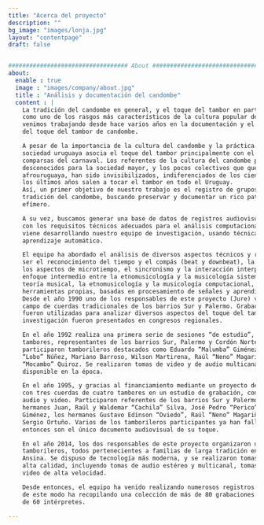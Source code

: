 ```yaml
---
title: "Acerca del proyecto"
description: ""
bg_image: "images/lonja.jpg"
layout: "contentpage"
draft: false


################################## About #####################################
about:
  enable : true
  image : "images/company/about.jpg"
  title : "Análisis y documentación del candombe"
  content : |
    La tradición del candombe en general, y el toque del tambor en particular, es ampliamente reconocido
    como uno de los rasgos más característicos de la cultura popular del Uruguay. Por esta razón,
    venimos trabajando desde hace varios años en la documentación y el análisis de diversos aspectos
    del toque del tambor de candombe.

    A pesar de la importancia de la cultura del candombe y la práctica del tambor, la mayoría de la
    sociedad uruguaya asocia el toque del tambor principalmente con el Desfile de Llamadas y las
    comparsas del carnaval. Los referentes de la cultura del candombe permanecen anónimos y
    desconocidos para la sociedad mayor, y los pocos colectivos que quedan representantes de la cultura
    afrouruguaya, han sido invisibilizados, indiferenciados de los cientos de grupos de personas que en
    los últimos años salen a tocar el tambor en todo el Uruguay.
    Así, un primer objetivo de nuestro trabajo es el registro de grupos de tamborileros referentes de la
    tradición del candombe, buscando preservar y documentar un rico patrimonio cultural intangible y
    efímero.

    A su vez, buscamos generar una base de datos de registros audiovisuales etiquetados que cumpla
    con los requisitos técnicos adecuados para el análisis computacional del toque del tambor, tarea que
    viene desarrollando nuestro equipo de investigación, usando técnicas de procesamiento de señales y
    aprendizaje automático.

    El equipo ha abordado el análisis de diversos aspectos técnicos y rítmicos del toque del tambor, como
    ser el reconocimiento del tiempo y el compás (beat y downbeat), la clasificación de patrones rítmicos,
    los aspectos de microtiempo, el sincronismo y la interacción interpersonal. Para ello se ha utilizado un
    enfoque intermedio entre la etnomusicología y la musicología sistemática o empírica, con base en la
    teoría musical, la etnomusicología y la musicología computacional, para lo que se han desarrollado
    herramientas propias, basadas en procesamiento de señales y aprendizaje automático.
    Desde el año 1990 uno de los responsables de este proyecto (Jure) viene realizando registros de
    campo de cuerdas tradicionales de los barrios Sur y Palermo. Grabaciones obtenidas en esa época
    fueron utilizadas para analizar diversos aspectos del toque del tambor, y los resultados de la
    investigación fueron presentados en congresos regionales.

    En el año 1992 realiza una primera serie de sesiones “de estudio”, con cuatro cuerdas de cuatro
    tambores, representantes de los barrios Sur, Palermo y Cordón Norte/Tres Cruces. En las mismas
    participaron tamborileros destacados como Eduardo “Malumba” Giménez, Luis Giménez, Fernando
    “Lobo” Núñez, Mariano Barroso, Wilson Martirena, Raúl “Neno” Magariños, Julio Magariños y Luis
    “Mocambo” Quiroz. Se realizaron tomas de video y de audio multicanal, con equipamiento doméstico
    disponible en la época.

    En el año 1995, y gracias al financiamiento mediante un proyecto de la CSIC, se realizó una sesión
    con tres cuerdas de cuatro tambores en un estudio de grabación, con equipamiento profesional de
    audio y video. Participaron referentes de los barrios Sur y Palermo (Cuareim y Ansina), como los
    hermanos Juan, Raúl y Waldemar “Cachila” Silva, José Pedro “Perico” Gularte, Eduardo “Cacho”
    Giménez, los hermanos Gustavo Edinson “Oviedo”, Raúl “Neno” Magariños, Fernando “Hurón” Silva y
    Sergio Ortuño. Varios de los tamborileros participantes ya han fallecido, y los registros realizados
    entonces son el único documento audiovisual de su toque.

    En el año 2014, los dos responsables de este proyecto organizaron una sesión con cinco destacados
    tamborileros, todos pertenecientes a familias de larga tradición en el estilo de toque de la calle
    Ansina. Se dispuso de tecnología más moderna, y se realizaron tomas de audio y video digitales de
    alta calidad, incluyendo tomas de audio estéreo y multicanal, tomas de video en alta definición, y
    video de alta velocidad.

    Desde entonces, el equipo ha venido realizando numerosos registros en diferentes circunstancias, y
    de este modo ha recopilando una colección de más de 80 grabaciones en la que han participado más
    de 60 intérpretes.

---
```

